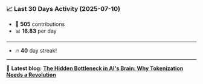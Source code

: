 <!--START_STATS-->
### 📈 Last 30 Days Activity (2025-07-10)  
- 🧮 **505** contributions  
- 📊 **16.83** per day
---
- 🔥 **40** day streak!
---
📝 **Latest blog:** [**The Hidden Bottleneck in AI's Brain: Why Tokenization Needs a Revolution**](https://andriak.com/blog/tokenization-revolution)
<!--END_STATS-->
